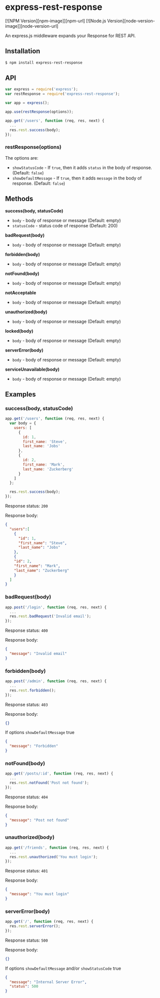 # express-rest-response

[![NPM Version][npm-image]][npm-url]
[![Node.js Version][node-version-image]][node-version-url]

An express.js middleware expands your Response for REST API.

## Installation

```sh
$ npm install express-rest-response
```

## API

```js
var express = require('express');
var restResponse = require('express-rest-response');

var app = express();

app.use(restResponse(options));

app.get('/users', function (req, res, next) {
  ...
  res.rest.success(body);
});

```

### restResponse(options)

The options are:
- `showStatusCode` - If `true`, then it adds `status` in the body of response. (Default: `false`)
- `showDefaultMessage` - If `true`, then it adds `message` in the body of response. (Default: `false`)

## Methods

**success(body, statusCode)**
  - `body` - body of response or message (Default: empty)
  - `statusCode` - status code of response (Default: 200)

**badRequest(body)**
  - `body` - body of response or message (Default: empty)

**forbidden(body)**
  - `body` - body of response or message (Default: empty)

**notFound(body)**
  - `body` - body of response or message (Default: empty)

**notAcceptable**
  - `body` - body of response or message (Default: empty)

**unauthorized(body)**
  - `body` - body of response or message (Default: empty)

**locked(body)**
  - `body` - body of response or message (Default: empty)

**serverError(body)**
  - `body` - body of response or message (Default: empty)

**serviceUnavailable(body)**
  - `body` - body of response or message (Default: empty)

## Examples

### success(body, statusCode)

```js
app.get('/users', function (req, res, next) {
  var body = {
    users: [
      {
        id: 1,
        first_name: 'Steve',
        last_name: 'Jobs'
      },
      {
        id: 2,
        first_name: 'Mark',
        last_name: 'Zuckerberg'
      }
    ]
  };

  res.rest.success(body);
});
```

Response status: `200`

Response body:

```json
{
  "users":[
    {
      "id": 1,
      "first_name": "Steve",
      "last_name": "Jobs"
    },
    {
    "id": 2,
    "first_name": "Mark",
    "last_name": "Zuckerberg"
    }
  ]
}
```

### badRequest(body)

```js
app.post('/login', function (req, res, next) {
  ...
  res.rest.badRequest('Invalid email');
});
```

Response status: `400`

Response body:

```json
{
  "message": "Invalid email"
}
```

### forbidden(body)

```js
app.post('/admin', function (req, res, next) {
  ...
  res.rest.forbidden();
});
```

Response status: `403`

Response body:

```json
{}
```

If options `showDefaultMessage` true

```json
{
  "message": "Forbidden"
}
```

### notFound(body)

```js
app.get('/posts/:id', function (req, res, next) {
  ...
  res.rest.notFound('Post not found');
});
```

Response status: `404`

Response body:

```json
{
  "message": "Post not found"
}
```

### unauthorized(body)

```js
app.get('/friends', function (req, res, next) {
  ...
  res.rest.unauthorized('You must login');
});
```

Response status: `401`

Response body:

```json
{
  "message": "You must login"
}
```

### serverError(body)

```js
app.get('/', function (req, res, next) {
  res.rest.serverError();
});
```

Response status: `500`

Response body:

```json
{}
```

If options `showDefaultMessage` and/or `showStatusCode` true

```json
{
  "message": "Internal Server Error",
  "status": 500
}
```
